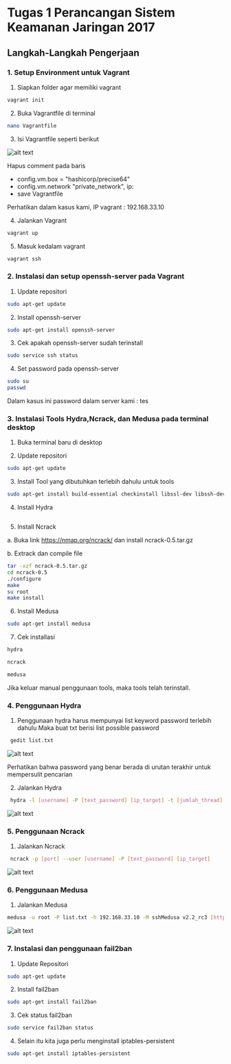 # Tugas 1 Perancangan Sistem Keamanan Jaringan 2017

## Langkah-Langkah Pengerjaan

### 1. Setup Environment untuk Vagrant

1.  Siapkan folder agar memiliki vagrant
  ```bash
  vagrant init
  ```
2.  Buka Vagrantfile di terminal
  ```bash
  nano Vagrantfile
  ```
3.  Isi Vagrantfile seperti berikut

![alt text](https://github.com/dimashirda/PKSJ-1/blob/master/PKSJ/Tugas%201/Screenshot%20from%202017-10-22%2012-29-52.png)

Hapus comment pada baris 

* config.vm.box = "hashicorp/precise64"
* config.vm.network "private_network", ip:
* save Vagrantfile

Perhatikan dalam kasus kami, IP vagrant : 192.168.33.10

4.  Jalankan Vagrant
  ```bash
  vagrant up
  ```

5. Masuk kedalam vagrant
  ```bash
  vagrant ssh
  ```
  
### 2. Instalasi dan setup openssh-server pada Vagrant

1.  Update repositori
  ```bash
  sudo apt-get update
  ```
2.  Install openssh-server
  ```bash
  sudo apt-get install openssh-server
  ```
3.  Cek apakah openssh-server sudah terinstall
  ```bash
  sudo service ssh status
  ```
4.  Set password pada openssh-server
  ```bash
  sudo su
  passwd
  ```
  Dalam kasus ini password dalam server kami : tes

### 3. Instalasi Tools Hydra,Ncrack, dan Medusa pada terminal desktop

1.  Buka terminal baru di desktop

2.  Update repositori
  ```bash
  sudo apt-get update
  ```
3.  Install Tool yang dibutuhkan terlebih dahulu untuk tools
  ```bash
  sudo apt-get install build-essential checkinstall libssl-dev libssh-dev
  ```
4.  Install Hydra
  ```bashT  sudo apt-get install hydra
  ```
5. Install Ncrack

a. Buka link https://nmap.org/ncrack/ dan install ncrack-0.5.tar.gz

b. Extrack dan compile file
  ```bash
tar -xzf ncrack-0.5.tar.gz
cd ncrack-0.5
./configure
make
su root
make install
  ```      
6. Install Medusa

 ```bash
sudo apt-get install medusa
  ```  
  
  
7.  Cek installasi
 ```bash
 hydra
  ``` 
   ```bash
  ncrack
  ```
   ```bash
  medusa
```  
  
  Jika keluar manual penggunaan tools, maka tools telah terinstall.
 
  
### 4. Penggunaan Hydra
1. Penggunaan hydra harus mempunyai list keyword password terlebih dahulu
   Maka buat txt berisi list possible password
 ```bash
  gedit list.txt
  ```   
  ![alt text](https://github.com/dimashirda/PKSJ-1/blob/master/PKSJ/Tugas%201/serang4.png)
  
  Perhatikan bahwa password yang benar berada di urutan terakhir untuk mempersulit pencarian

2. Jalankan Hydra
 ```bash
  hydra -l [username] -P [text_password] [ip_target] -t [jumlah_thread] [tipe_protocol]
  ```   
  ![alt text](https://github.com/dimashirda/PKSJ-1/blob/master/PKSJ/Tugas%201/serang5.png)
  
### 5. Penggunaan Ncrack
1. Jalankan Ncrack

 ```bash
  ncrack -p [port] --user [username] -P [text_password] [ip_target]
  ```   
  
  ![alt text](https://github.com/dimashirda/PKSJ-1/blob/master/PKSJ/Tugas%201/serang6.png)
  
### 6. Penggunaan Medusa
1. Jalankan Medusa
 ```bash
 medusa -u root -P list.txt -h 192.168.33.10 -M sshMedusa v2.2_rc3 [http://www.foofus.net] (C) JoMo-Kun / Foofus Networks <jmk@foofus.net>
 ```
  ![alt text](https://github.com/dimashirda/PKSJ-1/blob/master/PKSJ/Tugas%201/medusacomplete.png)
  
### 7. Instalasi dan penggunaan fail2ban

1.  Update Repositori
```bash
sudo apt-get update
```
2.  Install fail2ban
```bash
sudo apt-get install fail2ban
```
3.  Cek status fail2ban
```bash
sudo service fail2ban status
```
4.  Selain itu kita juga perlu menginstall iptables-persistent
```bash
sudo apt-get install iptables-persistent
```
